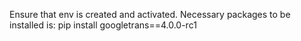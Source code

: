 Ensure that env is created and activated. Necessary packages to be installed is: pip install googletrans==4.0.0-rc1